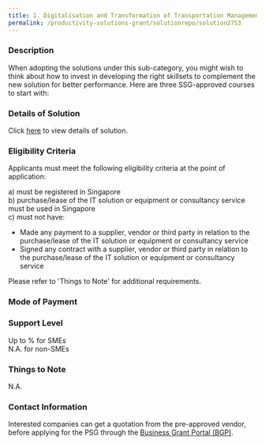 ```yaml
---
title: 1. Digitalisation and Transformation of Transportation Management
permalink: /productivity-solutions-grant/solutionrepo/solution2753
---
```


### Description

When adopting the solutions under this sub-category, you might wish to think about how to invest in developing the right skillsets to complement the new solution for better performance. Here are three SSG-approved courses to start with:

### Details of Solution

Click <a href='https://courses.enterprisejobskills.gov.sg/Course_Internet/CourseDetail/Digitalisation-Transformation-Transportation-Management' target='_blank' rel='noopener'>here</a> to view details of solution.

### Eligibility Criteria

Applicants must meet the following eligibility criteria at the point of application:

a) must be registered in Singapore <br>
b) purchase/lease of the IT solution or equipment or consultancy service must be used in Singapore <br>
c) must not have:
- Made any payment to a supplier, vendor or third party in relation to the purchase/lease of the IT solution or equipment or consultancy service
- Signed any contract with a supplier, vendor or third party in relation to the purchase/lease of the IT solution or equipment or consultancy service

Please refer to 'Things to Note' for additional requirements.

### Mode of Payment


### Support Level
Up to % for SMEs <br>
N.A. for non-SMEs

### Things to Note
N.A.

### Contact Information


Interested companies can get a quotation from the pre-approved vendor, before applying for the PSG through the <a target='_blank' rel='noopener' href='https://www.businessgrants.gov.sg/'>Business Grant Portal (BGP)</a>.
